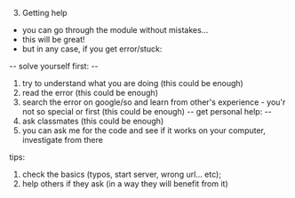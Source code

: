 3. Getting help

- you can go through the module without mistakes...
- this will be great!
- but in any case, if you get error/stuck:

-- solve yourself first: --

1. try to understand what you are doing (this could be enough)
2. read the error (this could be enough)
3. search the error on google/so and learn from other's experience - you'r not so special or first (this could be enough)
   -- get personal help: --
4. ask classmates (this could be enough)
5. you can ask me for the code and see if it works on your computer, investigate from there

tips:

1. check the basics (typos, start server, wrong url... etc);
2. help others if they ask (in a way they will benefit from it)
